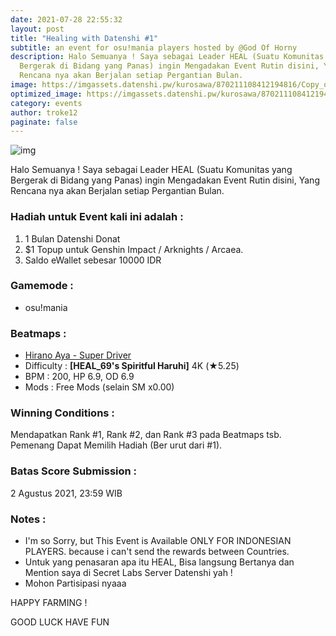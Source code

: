 ```yaml
---
date: 2021-07-28 22:55:32
layout: post
title: "Healing with Datenshi #1"
subtitle: an event for osu!mania players hosted by @God Of Horny
description: Halo Semuanya ! Saya sebagai Leader HEAL (Suatu Komunitas yang
  Bergerak di Bidang yang Panas) ingin Mengadakan Event Rutin disini, Yang
  Rencana nya akan Berjalan setiap Pergantian Bulan.
image: https://imgassets.datenshi.pw/kurosawa/870211108412194816/Copy_of_News_1920x1080.png
optimized_image: https://imgassets.datenshi.pw/kurosawa/870211108412194816/Copy_of_News_1920x1080.png
category: events
author: troke12
paginate: false
---
```

![img](https://imgassets.datenshi.pw/kurosawa/870211108412194816/Copy_of_News_1920x1080.png)

Halo Semuanya ! Saya sebagai Leader HEAL (Suatu Komunitas yang Bergerak di Bidang yang Panas) ingin Mengadakan Event Rutin disini, Yang Rencana nya akan Berjalan setiap Pergantian Bulan.



### Hadiah untuk Event kali ini adalah :
1. 1 Bulan Datenshi Donat
2. $1 Topup untuk Genshin Impact / Arknights / Arcaea.
3. Saldo eWallet sebesar 10000 IDR



### Gamemode :
- osu!mania


### Beatmaps :
- [Hirano Aya - Super Driver](https://osu.datenshi.pw/beatmaps/3133237)
- Difficulty : **[HEAL_69's Spiritful Haruhi]** 4K (★5.25)
- BPM : 200, HP 6.9, OD 6.9
- Mods : Free Mods (selain SM x0.00)



### Winning Conditions :

Mendapatkan Rank #1, Rank #2, dan Rank #3
pada Beatmaps tsb.
Pemenang Dapat Memilih Hadiah (Ber urut dari #1).



### Batas Score Submission :
2 Agustus 2021, 23:59 WIB


### Notes :
- I'm so Sorry, but This Event is Available ONLY FOR INDONESIAN PLAYERS. because i can't send the rewards between Countries.
- Untuk yang penasaran apa itu HEAL, 
Bisa langsung Bertanya dan Mention saya
di Secret Labs Server Datenshi yah !
- Mohon Partisipasi nyaaa



HAPPY FARMING !

GOOD LUCK HAVE FUN